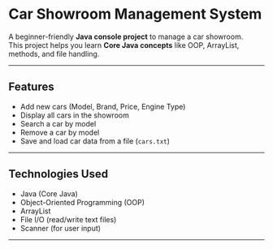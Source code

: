# Car Showroom Management System

A beginner-friendly **Java console project** to manage a car showroom.  
This project helps you learn **Core Java concepts** like OOP, ArrayList, methods, and file handling.

---

## Features

- Add new cars (Model, Brand, Price, Engine Type)  
- Display all cars in the showroom  
- Search a car by model  
- Remove a car by model  
- Save and load car data from a file (`cars.txt`)  

---

## Technologies Used

- Java (Core Java)  
- Object-Oriented Programming (OOP)  
- ArrayList  
- File I/O (read/write text files)  
- Scanner (for user input)  

---

